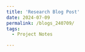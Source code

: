 ```yaml
---
title: 'Research Blog Post'
date: 2024-07-09
permalink: /blogs_240709/
tags:
  - Project Notes

---
```




